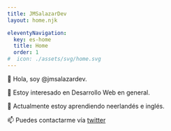 ```yaml
---
title: JMSalazarDev
layout: home.njk

eleventyNavigation:
  key: es-home
  title: Home
  order: 1
#  icon: ./assets/svg/home.svg
---
```


👋 Hola, soy @jmsalazardev.

👀 Estoy interesado en Desarrollo Web en general.

📖 Actualmente estoy aprendiendo neerlandés e inglés.

📫 Puedes contactarme vía [twitter](https://twitter.com/jmsalazardev)

